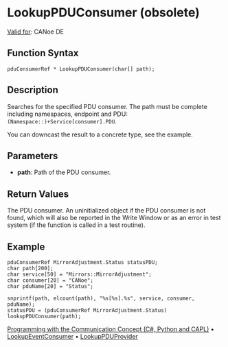 # LookupPDUConsumer (obsolete)

[Valid for](../../../Shared/FeatureAvailability.md): CANoe DE

## Function Syntax

```plaintext
pduConsumerRef * LookupPDUConsumer(char[] path);
```

## Description

Searches for the specified PDU consumer. The path must be complete including namespaces, endpoint and PDU: `(Namespace::)+Service[consumer].PDU`.

You can downcast the result to a concrete type, see the example.

## Parameters

- **path**: Path of the PDU consumer.

## Return Values

The PDU consumer. An uninitialized object if the PDU consumer is not found, which will also be reported in the Write Window or as an error in test system (if the function is called in a test routine).

## Example

```plaintext
pduConsumerRef MirrorAdjustment.Status statusPDU;
char path[200];
char service[50] = "Mirrors::MirrorAdjustment";
char consumer[20] = "CANoe";
char pduName[20] = "Status";

snprintf(path, elcount(path), "%s[%s].%s", service, consumer, pduName);
statusPDU = (pduConsumerRef MirrorAdjustment.Status) lookupPDUConsumer(path);
```

[Programming with the Communication Concept (C#, Python and CAPL)](../../../CANoeCANalyzer/CommunicationConcept/Programming/CCP.md) • [LookupEventConsumer](CAPLfunctionLookupEventConsumer.md) • [LookupPDUProvider](CAPLfunctionLookupPDUProvider.md)
